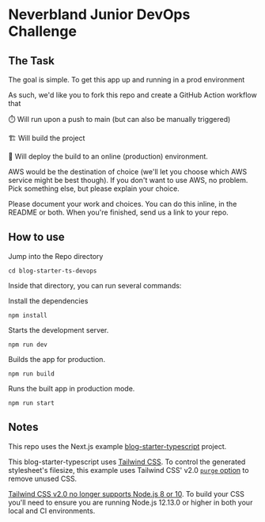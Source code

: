 # Neverbland Junior DevOps Challenge
## The Task
The goal is simple. To get this app up and running in a prod environment

As such, we'd like you to fork this repo and create a GitHub Action workflow that

:stopwatch: Will run upon a push to main (but can also be manually triggered)

:building_construction: Will build the project 

:rocket: Will deploy the build to an online (production) environment.

AWS would be the destination of choice (we'll let you choose which AWS service might be best though). If you don't want to use AWS, no problem. Pick something else, but please explain your choice.

Please document your work and choices. You can do this inline, in the README or both. When you're finished, send us a link to your repo.

## How to use

Jump into the Repo directory

`cd blog-starter-ts-devops`

Inside that directory, you can run several commands:


Install the dependencies

`npm install`

 Starts the development server.

`npm run dev`

Builds the app for production.

`npm run build`

 Runs the built app in production mode.

`npm run start`


## Notes

This repo uses the Next.js example [blog-starter-typescript](https://github.com/vercel/next.js/tree/canary/examples/blog-starter-typescript) project.

This blog-starter-typescript uses [Tailwind CSS](https://tailwindcss.com). To control the generated stylesheet's filesize, this example uses Tailwind CSS' v2.0 [`purge` option](https://tailwindcss.com/docs/controlling-file-size/#removing-unused-css) to remove unused CSS.

[Tailwind CSS v2.0 no longer supports Node.js 8 or 10](https://tailwindcss.com/docs/upgrading-to-v2#upgrade-to-node-js-12-13-or-higher). To build your CSS you'll need to ensure you are running Node.js 12.13.0 or higher in both your local and CI environments.
